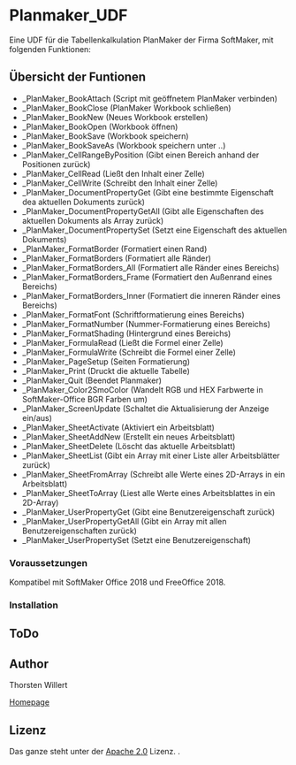 # Planmaker_UDF

Eine UDF für die Tabellenkalkulation PlanMaker der Firma SoftMaker, mit folgenden Funktionen:

## Übersicht der Funtionen
- _PlanMaker_BookAttach (Script mit geöffnetem PlanMaker verbinden)
- _PlanMaker_BookClose (PlanMaker Workbook schließen)
- _PlanMaker_BookNew (Neues Workbook erstellen)
- _PlanMaker_BookOpen (Workbook öffnen)
- _PlanMaker_BookSave (Workbook speichern)
- _PlanMaker_BookSaveAs (Workbook speichern unter ..)
- _PlanMaker_CellRangeByPosition (Gibt einen Bereich anhand der Positionen zurück)
- _PlanMaker_CellRead (Ließt den Inhalt einer Zelle)
- _PlanMaker_CellWrite (Schreibt den Inhalt einer Zelle)
- _PlanMaker_DocumentPropertyGet (Gibt eine bestimmte Eigenschaft dea aktuellen Dokuments zurück)
- _PlanMaker_DocumentPropertyGetAll (Gibt alle Eigenschaften des aktuellen Dokuments als Array zurück)
- _PlanMaker_DocumentPropertySet (Setzt eine Eigenschaft des aktuellen Dokuments)
- _PlanMaker_FormatBorder (Formatiert einen Rand)
- _PlanMaker_FormatBorders (Formatiert alle Ränder)
- _PlanMaker_FormatBorders_All (Formatiert alle Ränder eines Bereichs)
- _PlanMaker_FormatBorders_Frame (Formatiert den Außenrand eines Bereichs)
- _PlanMaker_FormatBorders_Inner (Formatiert die inneren Ränder eines Bereichs)
- _PlanMaker_FormatFont (Schriftformatierung eines Bereichs)
- _PlanMaker_FormatNumber (Nummer-Formatierung eines Bereichs)
- _PlanMaker_FormatShading (Hintergrund eines Bereichs)
- _PlanMaker_FormulaRead (Ließt die Formel einer Zelle)
- _PlanMaker_FormulaWrite (Schreibt die Formel einer Zelle)
- _PlanMaker_PageSetup (Seiten Formatierung)
- _PlanMaker_Print (Druckt die aktuelle Tabelle)
- _PlanMaker_Quit (Beendet Planmaker)
- _PlanMaker_Color2SmoColor (Wandelt RGB und HEX Farbwerte in SoftMaker-Office BGR Farben um)
- _PlanMaker_ScreenUpdate (Schaltet die Aktualisierung der Anzeige ein/aus)
- _PlanMaker_SheetActivate (Aktiviert ein Arbeitsblatt)
- _PlanMaker_SheetAddNew (Erstellt ein neues Arbeitsblatt)
- _PlanMaker_SheetDelete (Löscht das aktuelle Arbeitsblatt)
- _PlanMaker_SheetList (Gibt ein Array mit einer Liste aller Arbeitsblätter zurück)
- _PlanMaker_SheetFromArray (Schreibt alle Werte eines 2D-Arrays in ein Arbeitsblatt)
- _PlanMaker_SheetToArray (Liest alle Werte eines Arbeitsblattes in ein 2D-Array)
- _PlanMaker_UserPropertyGet (Gibt eine Benutzereigenschaft zurück)
- _PlanMaker_UserPropertyGetAll (Gibt ein Array mit allen Benutzereigenschaften zurück)
- _PlanMaker_UserPropertySet (Setzt eine Benutzereigenschaft)

### Voraussetzungen

Kompatibel mit SoftMaker Office 2018 und FreeOffice 2018.


### Installation


## ToDo


## Author
Thorsten Willert

[Homepage](http://www.thorsten-willert.de/)

## Lizenz
Das ganze steht unter der [Apache 2.0](https://github.com/THWillert/HomeMatic_CSS/blob/master/LICENSE) Lizenz.
.

